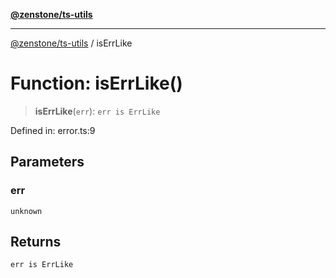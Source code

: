 [**@zenstone/ts-utils**](../README.md)

***

[@zenstone/ts-utils](../globals.md) / isErrLike

# Function: isErrLike()

> **isErrLike**(`err`): `err is ErrLike`

Defined in: error.ts:9

## Parameters

### err

`unknown`

## Returns

`err is ErrLike`
